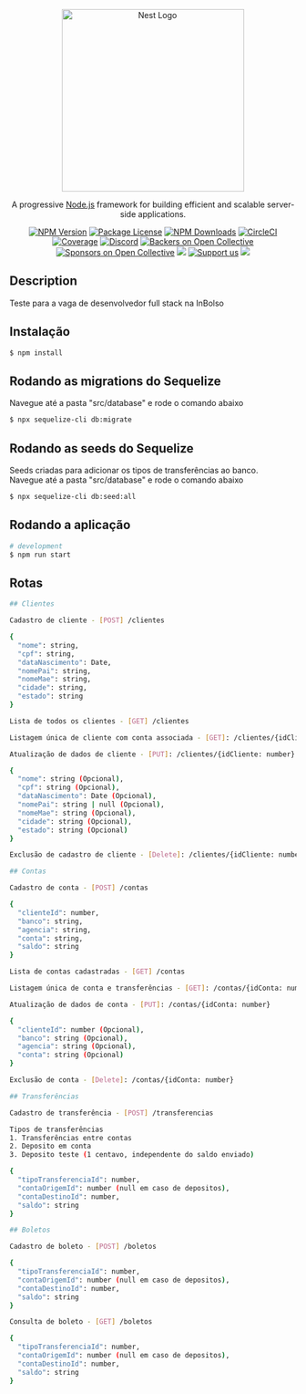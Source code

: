 <p align="center">
  <a href="http://nestjs.com/" target="blank"><img src="https://nestjs.com/img/logo_text.svg" width="320" alt="Nest Logo" /></a>
</p>

[circleci-image]: https://img.shields.io/circleci/build/github/nestjs/nest/master?token=abc123def456
[circleci-url]: https://circleci.com/gh/nestjs/nest

  <p align="center">A progressive <a href="http://nodejs.org" target="_blank">Node.js</a> framework for building efficient and scalable server-side applications.</p>
    <p align="center">
<a href="https://www.npmjs.com/~nestjscore" target="_blank"><img src="https://img.shields.io/npm/v/@nestjs/core.svg" alt="NPM Version" /></a>
<a href="https://www.npmjs.com/~nestjscore" target="_blank"><img src="https://img.shields.io/npm/l/@nestjs/core.svg" alt="Package License" /></a>
<a href="https://www.npmjs.com/~nestjscore" target="_blank"><img src="https://img.shields.io/npm/dm/@nestjs/common.svg" alt="NPM Downloads" /></a>
<a href="https://circleci.com/gh/nestjs/nest" target="_blank"><img src="https://img.shields.io/circleci/build/github/nestjs/nest/master" alt="CircleCI" /></a>
<a href="https://coveralls.io/github/nestjs/nest?branch=master" target="_blank"><img src="https://coveralls.io/repos/github/nestjs/nest/badge.svg?branch=master#9" alt="Coverage" /></a>
<a href="https://discord.gg/G7Qnnhy" target="_blank"><img src="https://img.shields.io/badge/discord-online-brightgreen.svg" alt="Discord"/></a>
<a href="https://opencollective.com/nest#backer" target="_blank"><img src="https://opencollective.com/nest/backers/badge.svg" alt="Backers on Open Collective" /></a>
<a href="https://opencollective.com/nest#sponsor" target="_blank"><img src="https://opencollective.com/nest/sponsors/badge.svg" alt="Sponsors on Open Collective" /></a>
  <a href="https://paypal.me/kamilmysliwiec" target="_blank"><img src="https://img.shields.io/badge/Donate-PayPal-ff3f59.svg"/></a>
    <a href="https://opencollective.com/nest#sponsor"  target="_blank"><img src="https://img.shields.io/badge/Support%20us-Open%20Collective-41B883.svg" alt="Support us"></a>
  <a href="https://twitter.com/nestframework" target="_blank"><img src="https://img.shields.io/twitter/follow/nestframework.svg?style=social&label=Follow"></a>
</p>
  <!--[![Backers on Open Collective](https://opencollective.com/nest/backers/badge.svg)](https://opencollective.com/nest#backer)
  [![Sponsors on Open Collective](https://opencollective.com/nest/sponsors/badge.svg)](https://opencollective.com/nest#sponsor)-->

## Description

Teste para a vaga de desenvolvedor full stack na InBolso

## Instalação

```bash
$ npm install
```

## Rodando as migrations do Sequelize

Navegue até a pasta "src/database" e rode o comando abaixo

```bash
$ npx sequelize-cli db:migrate
```
## Rodando as seeds do Sequelize

Seeds criadas para adicionar os tipos de transferências ao banco.<br>
Navegue até a pasta "src/database" e rode o comando abaixo

```bash
$ npx sequelize-cli db:seed:all
```

## Rodando a aplicação

```bash
# development
$ npm run start
```

## Rotas

```bash
## Clientes

Cadastro de cliente - [POST] /clientes

{
  "nome": string,
  "cpf": string,
  "dataNascimento": Date,
  "nomePai": string,
  "nomeMae": string,
  "cidade": string,
  "estado": string
}

Lista de todos os clientes - [GET] /clientes

Listagem única de cliente com conta associada - [GET]: /clientes/{idCliente: number}

Atualização de dados de cliente - [PUT]: /clientes/{idCliente: number}

{
  "nome": string (Opcional),
  "cpf": string (Opcional),
  "dataNascimento": Date (Opcional),
  "nomePai": string | null (Opcional),
  "nomeMae": string (Opcional),
  "cidade": string (Opcional),
  "estado": string (Opcional)
}

Exclusão de cadastro de cliente - [Delete]: /clientes/{idCliente: number}

```

```bash
## Contas

Cadastro de conta - [POST] /contas

{
  "clienteId": number,
  "banco": string,
  "agencia": string,
  "conta": string,
  "saldo": string
}

Lista de contas cadastradas - [GET] /contas

Listagem única de conta e transferências - [GET]: /contas/{idConta: number}

Atualização de dados de conta - [PUT]: /contas/{idConta: number}

{
  "clienteId": number (Opcional),
  "banco": string (Opcional),
  "agencia": string (Opcional),
  "conta": string (Opcional)
}

Exclusão de conta - [Delete]: /contas/{idConta: number}

```

```bash
## Transferências

Cadastro de transferência - [POST] /transferencias

Tipos de transferências
1. Transferências entre contas
2. Deposito em conta
3. Deposito teste (1 centavo, independente do saldo enviado)

{
  "tipoTransferenciaId": number,
  "contaOrigemId": number (null em caso de depositos),
  "contaDestinoId": number,
  "saldo": string
}

```
```bash
## Boletos

Cadastro de boleto - [POST] /boletos

{
  "tipoTransferenciaId": number,
  "contaOrigemId": number (null em caso de depositos),
  "contaDestinoId": number,
  "saldo": string
}

Consulta de boleto - [GET] /boletos

{
  "tipoTransferenciaId": number,
  "contaOrigemId": number (null em caso de depositos),
  "contaDestinoId": number,
  "saldo": string
}

```